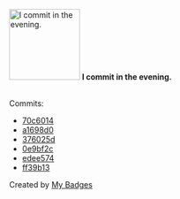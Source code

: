<img src="https://my-badges.github.io/my-badges/evening-commits.png" alt="I commit in the evening." title="I commit in the evening." width="128">
<strong>I commit in the evening.</strong>
<br><br>

Commits:

- <a href="https://github.com/pfefferle/m5-palnagotchi/commit/70c6014d2781e39547ae7486a21ceb2394fb6874">70c6014</a>
- <a href="https://github.com/pfefferle/m5-palnagotchi/commit/a1698d09acb1fccfa8f10b3215ed7d74412d240f">a1698d0</a>
- <a href="https://github.com/pfefferle/m5-palnagotchi/commit/376025d79ce1924c5e0b92c010a46d8d13348fbe">376025d</a>
- <a href="https://github.com/pfefferle/wordpress-webmention/commit/0e9bf2cf7a47f3e81d3eee7a1a5d8030cb83abf1">0e9bf2c</a>
- <a href="https://github.com/pfefferle/wordpress-webmention/commit/edee5741a366fd4c3befb7c875b80e3433fdaf5e">edee574</a>
- <a href="https://github.com/pfefferle/pwnugget/commit/ff39b13af65f0c131f2cb9b8e069574b79a381ca">ff39b13</a>


Created by <a href="https://github.com/my-badges/my-badges">My Badges</a>